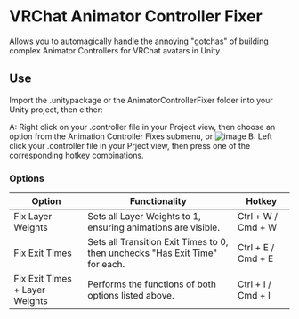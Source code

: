 
# VRChat Animator Controller Fixer #

Allows you to automagically handle the annoying "gotchas" of building complex Animator Controllers for VRChat avatars in Unity.


## Use ##
Import the .unitypackage or the AnimatorControllerFixer folder into your Unity project, then either:

A: Right click on your .controller file in your Project view, then choose an option from the Animation Controller Fixes submenu, or
![image](https://user-images.githubusercontent.com/46183407/164161141-728d5e97-d339-443f-93bd-2bf918d362b6.png)
B: Left click your .controller file in your Prject view, then press one of the corresponding hotkey combinations.



### Options ###
| Option                         | Functionality                                                                | Hotkey              |
|--------------------------------|------------------------------------------------------------------------------|---------------------|
| Fix Layer Weights              | Sets all Layer Weights to 1, ensuring animations are visible.                | Ctrl + W / Cmd + W  |
| Fix Exit Times                 | Sets all Transition Exit Times to 0, then unchecks "Has Exit Time" for each. | Ctrl + E / Cmd + E  |
| Fix Exit Times + Layer Weights | Performs the functions of both options listed above.                         | Ctrl + I / Cmd + I  |
